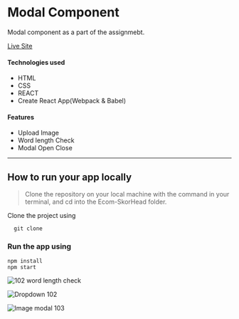 <h1>Modal Component</h1>
<p> Modal component as a part of the assignmebt.</p>
<a href="september30tweetmodal.netlify.app" target="_blank">Live Site</a>
 
<h4>Technologies used</h4>
<ul>
<li>HTML</li>
<li>CSS</li>
<li>REACT</li>
<li>Create React App(Webpack & Babel)</li>
</ul>

<h4>Features</h4>
<ul>
 <li>Upload Image</li>
 <li>Word length Check</li>
 <li>Modal Open Close </li>
</ul>

---
## How to run your app locally

>Clone the repository on your local machine with the command in your terminal, and cd into the Ecom-SkorHead folder.

Clone the project using
```
  git clone 
```
### Run the app using

```
npm install
npm start
```


![102 word length check ](https://user-images.githubusercontent.com/83667291/193400163-4dea5bd2-7491-4207-af91-5fa9b23ff64e.png)


![Dropdown 102](https://user-images.githubusercontent.com/83667291/193400166-944c7fe0-9202-4415-80db-6490ff0c2475.png)

![Image modal 103](https://user-images.githubusercontent.com/83667291/193400171-1b699021-9192-4f8e-aca6-f5c8df011ff4.png)
